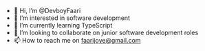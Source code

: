 - 👋 Hi, I’m @DevboyFaari
- 👀 I’m interested in software development
- 🌱 I’m currently learning TypeScript
- 💞️ I’m looking to collaborate on junior software development roles
- 📫 How to reach me on faarijoye@gmail.com

<!---
DevboyFaari/DevboyFaari is a ✨ special ✨ repository because its `README.md` (this file) appears on your GitHub profile.
You can click the Preview link to take a look at your changes.
--->
